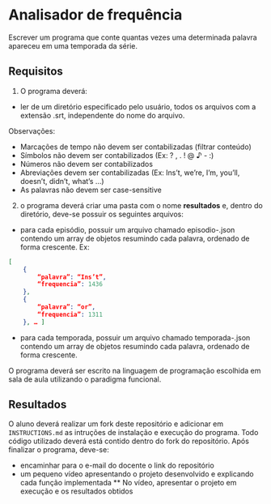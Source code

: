 # Analisador de frequência

Escrever um programa que conte quantas vezes uma determinada palavra apareceu em uma temporada da série.

## Requisitos
1. O programa deverá:
* ler de um diretório especificado pelo usuário, todos os arquivos com a extensão .srt, independente do nome do arquivo.

Observações:
* Marcações de tempo não devem ser contabilizadas (filtrar conteúdo)
* Símbolos não devem ser contabilizados (Ex: ? , . ! @ ♪ - :)
* Números não devem ser contabilizados
* Abreviações devem ser contabilizadas (Ex: Ins’t, we’re, I’m, you’ll, doesn’t, didn’t, what’s …)
* As palavras não devem ser case-sensitive


2. o programa deverá criar uma pasta com o nome **resultados** e, dentro do diretório, deve-se possuir os seguintes arquivos:
* para cada episódio, possuir um arquivo chamado episodio-<nome-do-arquivo>.json contendo um array de objetos resumindo cada palavra, ordenado de forma crescente. 
Ex:
```json
[
    {
        “palavra”: “Ins’t”, 
        “frequencia”: 1436
    }, 
    {
        “palavra”: “or”, 
        “frequencia”: 1311
    }, … ]
```
* para cada temporada, possuir um arquivo chamado temporada-<nome-do-diretorio>.json contendo um array de objetos resumindo cada palavra, ordenado de forma crescente.

O programa deverá ser escrito na linguagem de programação escolhida em sala de aula utilizando o paradigma funcional.

## Resultados
O aluno deverá realizar um fork deste repositório e adicionar em `INSTRUCTIONS.md` as intruções de instalação e execução do programa. Todo código utilizado deverá está contido dentro do fork do repositório. Após finalizar o programa, deve-se:
* encaminhar para o e-mail do docente o link do repositório
* um pequeno vídeo apresentando o projeto desenvolvido e explicando cada função implementada
** No vídeo, apresentar o projeto em execução e os resultados obtidos